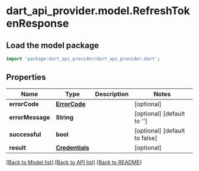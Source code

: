 # dart_api_provider.model.RefreshTokenResponse

## Load the model package
```dart
import 'package:dart_api_provider/dart_api_provider.dart';
```

## Properties
Name | Type | Description | Notes
------------ | ------------- | ------------- | -------------
**errorCode** | [**ErrorCode**](ErrorCode.md) |  | [optional] 
**errorMessage** | **String** |  | [optional] [default to '']
**successful** | **bool** |  | [optional] [default to false]
**result** | [**Credentials**](Credentials.md) |  | [optional] 

[[Back to Model list]](../README.md#documentation-for-models) [[Back to API list]](../README.md#documentation-for-api-endpoints) [[Back to README]](../README.md)


